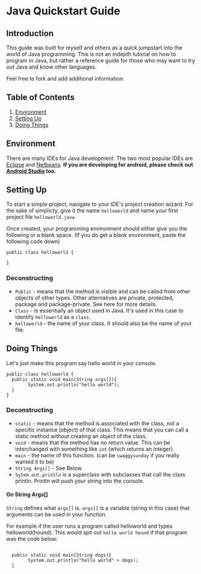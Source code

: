 # Java Quickstart Guide
## Introduction
This guide was built for myself and others as a quick jumpstart into the world of Java programming. This is not an indepth tutorial on how to program in Java, but rather a reference guide for those who may want to try out Java and know other languages.

Feel free to fork and add additional information. 

## Table of Contents
1. [Environment](#Environment)
1. [Setting Up](#Setting-Up)
1. [Doing Things](#doing-things)

## Environment
There are many IDEs for Java development. The two most popular IDEs are [Eclipse](http://www.eclipse.org/) and [Netbeans](https://netbeans.org/). **If you are developing for android, please check out [Android Studio](https://developer.android.com/tools/studio/index.html) too.**

## Setting Up
To start a simple project, navigate to your IDE's project creation wizard. For the sake of simplicty, give it the name `helloworld` and name your first project file `helloworld.java`

Once created, your programming environment should either give you the following or a blank space. (If you do get a blank environment, paste the following code down)
```
public class helloworld {
  
}
```

### Deconstructing 
  - `Public` - means that the method is visible and can be called from other objects of other types. Other alternatives are private, protected, package and package-private. See here for more details.
  - `Class` - is essentially an object used in Java. It's used in this case to identify `helloworld` as a `class`.
  - `helloworld` - the name of your class. It should also be the name of your file.

## Doing Things
Let's just make this program say hello world in your console.

```
public class helloworld {
  public static void main(String args[]){
  		System.out.println("hello world");
  }
}
```

### Deconstructing
  - `static` - means that the method is associated with the class, not a specific instance (object) of that class. This means that you can call a static method without creating an object of the class.
  - `void` - means that the method has no return value. This can be interchanged with something like `int` (which returns an integer).
  - `main` - the name of this function. (can be `swaggysunday` if you really wanted it to be)
  - `String Args[]` - See Below
  - `Sytem.out.println` is a superclass with subclasses that call the class println. Println will push your string into the console.

#### On String Args[]
`String` defines what `args[]` is. `args[]` is a variable (string in this case) that arguments can be used in your function.

For example if the user runs a program called helloworld and types helloworld(hound). This would spit out `hello world hound` if that program was the code below:

```

  public static void main(String dogs){
  		System.out.println("hello world" + dogs);
  }
```
